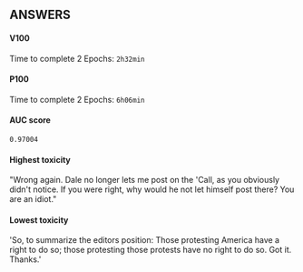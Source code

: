 ## ANSWERS

#### V100
Time to complete 2 Epochs: ```2h32min```  

#### P100
Time to complete 2 Epochs: ```6h06min```  

#### AUC score
```0.97004```  

#### Highest toxicity 
"Wrong again. Dale no longer lets me post on the 'Call, as you obviously didn't notice. If you were right, why would he not let himself post there? You are an idiot."

#### Lowest toxicity 
'So, to summarize the editors position: Those protesting America have a right to do so; those protesting those protests have no right to do so. Got it. Thanks.'
